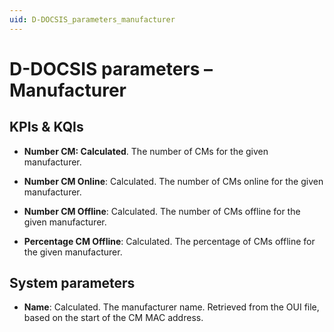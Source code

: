 ```yaml
---
uid: D-DOCSIS_parameters_manufacturer
---
```


# D-DOCSIS parameters – Manufacturer

## KPIs & KQIs

- **Number CM: Calculated**. The number of CMs for the given manufacturer.

- **Number CM Online**: Calculated. The number of CMs online for the given manufacturer.

- **Number CM Offline**: Calculated. The number of CMs offline for the given manufacturer.

- **Percentage CM Offline**: Calculated. The percentage of CMs offline for the given manufacturer.

## System parameters

- **Name**: Calculated. The manufacturer name. Retrieved from the OUI file, based on the start of the CM MAC address.
